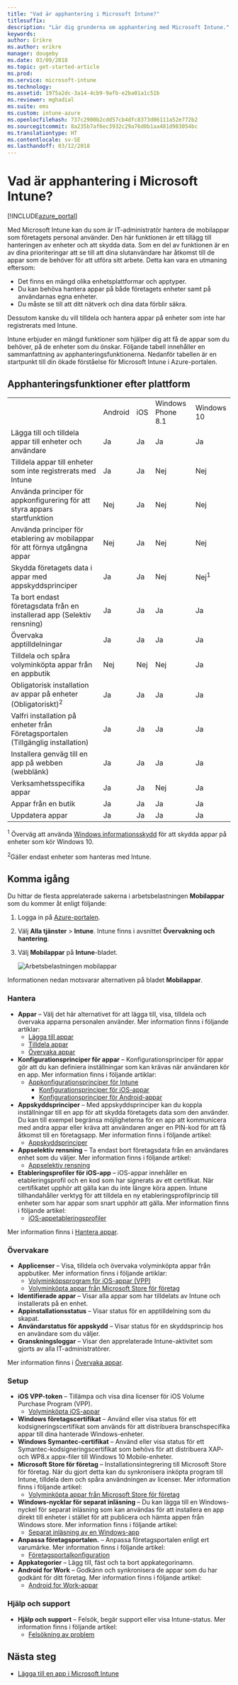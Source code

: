 ```yaml
---
title: "Vad är apphantering i Microsoft Intune?"
titlesuffix: 
description: "Lär dig grunderna om apphantering med Microsoft Intune."
keywords: 
author: Erikre
ms.author: erikre
manager: dougeby
ms.date: 03/09/2018
ms.topic: get-started-article
ms.prod: 
ms.service: microsoft-intune
ms.technology: 
ms.assetid: 1975a2dc-3a14-4cb9-9afb-e2ba01a1c51b
ms.reviewer: mghadial
ms.suite: ems
ms.custom: intune-azure
ms.openlocfilehash: 737c2900b2cdd57cb4dfc8373d06111a52e772b2
ms.sourcegitcommit: 8a235b7af6ec3932c29a76d0b1aa481d983054bc
ms.translationtype: HT
ms.contentlocale: sv-SE
ms.lasthandoff: 03/12/2018
---
```

# <a name="what-is-microsoft-intune-app-management"></a>Vad är apphantering i Microsoft Intune?


[!INCLUDE[azure_portal](./includes/azure_portal.md)]


Med Microsoft Intune kan du som är IT-administratör hantera de mobilappar som företagets personal använder. Den här funktionen är ett tillägg till hanteringen av enheter och att skydda data. Som en del av funktionen är en av dina prioriteringar att se till att dina slutanvändare har åtkomst till de appar som de behöver för att utföra sitt arbete. Detta kan vara en utmaning eftersom:
- Det finns en mängd olika enhetsplattformar och apptyper.
- Du kan behöva hantera appar på både företagets enheter samt på användarnas egna enheter.
- Du måste se till att ditt nätverk och dina data förblir säkra.

Dessutom kanske du vill tilldela och hantera appar på enheter som inte har registrerats med Intune.

Intune erbjuder en mängd funktioner som hjälper dig att få de appar som du behöver, på de enheter som du önskar. Följande tabell innehåller en sammanfattning av apphanteringsfunktionerna. Nedanför tabellen är en startpunkt till din ökade förståelse för Microsoft Intune i Azure-portalen.

## <a name="app-management-capabilities-by-platform"></a>Apphanteringsfunktioner efter plattform

||||||
|-|-|-|-|-|
|&nbsp; |Android|iOS|Windows Phone 8.1|Windows 10|
|Lägga till och tilldela appar till enheter och användare|Ja|Ja|Ja|Ja|
|Tilldela appar till enheter som inte registrerats med Intune|Ja|Ja|Nej|Nej|
|Använda principer för appkonfigurering för att styra appars startfunktion|Nej|Ja|Nej|Nej|
|Använda principer för etablering av mobilappar för att förnya utgångna appar|Nej|Ja|Nej|Nej|
|Skydda företagets data i appar med appskyddsprinciper|Ja|Ja|Nej|Nej<sup>1</sup>|
|Ta bort endast företagsdata från en installerad app (Selektiv rensning)|Ja|Ja|Ja|Ja|
|Övervaka apptilldelningar|Ja|Ja|Ja|Ja|
|Tilldela och spåra volyminköpta appar från en appbutik|Nej|Nej|Nej|Ja|
|Obligatorisk installation av appar på enheter (Obligatoriskt)<sup>2</sup>|Ja|Ja|Ja|Ja|
|Valfri installation på enheter från Företagsportalen (Tillgänglig installation)|Ja|Ja|Ja|Ja|
|Installera genväg till en app på webben (webblänk)|Ja|Ja|Ja|Ja|
|Verksamhetsspecifika appar|Ja|Ja|Nej|Ja|
|Appar från en butik|Ja|Ja|Ja|Ja|
|Uppdatera appar|Ja|Ja|Ja|Ja|

<sup>1</sup> Överväg att använda [Windows informationsskydd](windows-information-protection-configure.md) för att skydda appar på enheter som kör Windows 10.

<sup>2</sup>Gäller endast enheter som hanteras med Intune.

## <a name="how-to-get-started"></a>Komma igång

Du hittar de flesta apprelaterade sakerna i arbetsbelastningen **Mobilappar** som du kommer åt enligt följande:

1. Logga in på [Azure-portalen](https://portal.azure.com).
2. Välj **Alla tjänster** > **Intune**. Intune finns i avsnittet **Övervakning och hantering**.
3. Välj **Mobilappar** på **Intune**-bladet.

    ![Arbetsbelastningen mobilappar](./media/apps-workload.png)

Informationen nedan motsvarar alternativen på bladet **Mobilappar**.

### <a name="manage"></a>Hantera
- **Appar** – Välj det här alternativet för att lägga till, visa, tilldela och övervaka apparna personalen använder. Mer information finns i följande artiklar:
    - [Lägga till appar](apps-add.md)
    - [Tilldela appar](apps-deploy.md)
    - [Övervaka appar](apps-monitor.md)
- **Konfigurationsprinciper för appar** – Konfigurationsprinciper för appar gör att du kan definiera inställningar som kan krävas när användaren kör en app. Mer information finns i följande artiklar:
    - [Appkonfigurationsprinciper för Intune](app-configuration-policies-overview.md)
        - [Konfigurationsprinciper för iOS-appar](app-configuration-policies-use-ios.md)
        - [Konfigurationsprinciper för Android-appar](app-configuration-policies-use-android.md)
- **Appskyddsprinciper** – Med appskyddsprinciper kan du koppla inställningar till en app för att skydda företagets data som den använder. Du kan till exempel begränsa möjligheterna för en app att kommunicera med andra appar eller kräva att användaren anger en PIN-kod för att få åtkomst till en företagsapp. Mer information finns i följande artikel:
    - [Appskyddsprinciper](app-protection-policies.md)
- **Appselektiv rensning** – Ta endast bort företagsdata från en användares enhet som du väljer. Mer information finns i följande artikel:
    - [Appselektiv rensning](apps-selective-wipe.md)
- **Etableringsprofiler för iOS-app** – iOS-appar innehåller en etableringsprofil och en kod som har signerats av ett certifikat. När certifikatet upphör att gälla kan du inte längre köra appen. Intune tillhandahåller verktyg för att tilldela en ny etableringsprofilprincip till enheter som har appar som snart upphör att gälla. Mer information finns i följande artikel:
    - [iOS-appetableringsprofiler](app-provisioning-profile-ios.md)

Mer information finns i [Hantera appar](app-management.md).

### <a name="monitor"></a>Övervakare
- **Applicenser** – Visa, tilldela och övervaka volyminköpta appar från appbutiker. Mer information finns i följande artiklar:
    - [Volyminköpsprogram för iOS-appar (VPP)](vpp-apps-ios.md)
    - [Volyminköpta appar från Microsoft Store för företag](windows-store-for-business.md)
- **Identifierade appar** – Visar alla appar som har tilldelats av Intune och installerats på en enhet.
- **Appinstallationsstatus** – Visar status för en apptilldelning som du skapat.
- **Användarstatus för appskydd** – Visar status för en skyddsprincip hos en användare som du väljer.
- **Granskningsloggar** – Visar den apprelaterade Intune-aktivitet som gjorts av alla IT-administratörer.

Mer information finns i [Övervaka appar](apps-monitor.md).

### <a name="setup"></a>Setup
- **iOS VPP-token** – Tillämpa och visa dina licenser för iOS Volume Purchase Program (VPP).
    - [Volyminköpta iOS-appar](vpp-apps-ios.md)
- **Windows företagscertifikat** – Använd eller visa status för ett kodsigneringscertifikat som används för att distribuera branschspecifika appar till dina hanterade Windows-enheter.
- **Windows Symantec-certifikat** – Använd eller visa status för ett Symantec-kodsigneringscertifikat som behövs för att distribuera XAP- och WP8.x appx-filer till Windows 10 Mobile-enheter.
- **Microsoft Store för företag** – Installationsintegrering till Microsoft Store för företag. När du gjort detta kan du synkronisera inköpta program till Intune, tilldela dem och spåra användningen av licenser. Mer information finns i följande artikel:
    - [Volyminköpta appar från Microsoft Store för företag](windows-store-for-business.md)
- **Windows-nycklar för separat inläsning** – Du kan lägga till en Windows-nyckel för separat inläsning som kan användas för att installera en app direkt till enheter i stället för att publicera och hämta appen från Windows store. Mer information finns i följande artikel:
    - [Separat inläsning av en Windows-app](app-sideload-windows.md)
- **Anpassa företagsportalen.** – Anpassa företagsportalen enligt ert varumärke. Mer information finns i följande artikel:
    - [Företagsportalkonfiguration](company-portal-app.md)
- **Appkategorier** – Lägg till, fäst och ta bort appkategorinamn.
- **Android for Work** – Godkänn och synkronisera de appar som du har godkänt för ditt företag. Mer information finns i följande artikel:
    - [Android for Work-appar](apps-add-android-for-work.md)

### <a name="help-and-support"></a>Hjälp och support
- **Hjälp och support** – Felsök, begär support eller visa Intune-status. Mer information finns i följande artikel:
    - [Felsökning av problem](help-desk-operators.md)

## <a name="next-steps"></a>Nästa steg

- [Lägga till en app i Microsoft Intune](apps-add.md)
